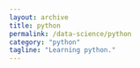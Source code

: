 ```yaml
---
layout: archive
title: python
permalink: /data-science/python
category: "python"
tagline: "Learning python."
---
```

